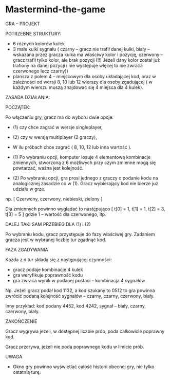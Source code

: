 # Mastermind-the-game
GRA – PROJEKT

POTRZEBNE STRUKTURY:
- 6 różnych kolorów kulek
- 3 małe kulki sygnału ( czarny – gracz nie trafił danej kulki, biały – wskazana przez gracza kulka ma właściwy kolor i pozycję, czerwony – gracz trafił tylko kolor, ale brak pozycji (!!! Jeżeli dany kolor został już trafiony na danej pozycji i nie występuje więcej to nie zwraca czerwonego lecz czarny))
- plansza z polem 4 – miejscowym dla osoby układającej kod, oraz w zależności od wersji 8, 10 lub 12 wierszy dla osoby zgadującej ( w każdym wierszu muszą znajdować się 4 miejsca dla 4 kulek).

ZASADA DZIAŁANIA:

POCZĄTEK:

Po włączeniu gry, gracz ma do wyboru dwie opcje: 
 - (1) czy chce zagrać w wersje singleplayer, 
 - (2) czy w wersję multiplayer (2 graczy),

 - W ilu próbach chce zagrać ( 8, 10, 12 lub inna wartość ).

 - (1) Po wybraniu opcji, komputer losuje 4 elementową kombinacje zmiennych, stworzoną z 6 możliwych przy czym zmienne mogą się powtarzać, ważna jest kolejność.
 - (2) Po wybraniu opcji, gra prosi jednego z graczy o podanie kodu na analogicznej zasadzie co w (1). Gracz wybierający kod nie bierze już udziału w grze.
   
np. [ Czerwony, czerwony, niebieski, zielony ]

Dla zmiennych powinno wyglądać to następująco
[ t[0] = 1, t[1] = 1, t[2] = 3, t[3] = 5 ]
gdzie 1 – wartość dla czerwonego, itp.

DALEJ TAKI SAM PRZEBIEG DLA (1) i (2)

Po wybraniu kodu, gracz przystępuje do fazy właściwej gry. Zadaniem gracza jest w wybranej liczbie tur zgadnąć kod. 

FAZA ZGADYWANIA

Każda z n tur składa się z następującej czynności:
- gracz podaje kombinacje 4 kulek
- gra weryfikuje poprawność kodu
- gra zwraca wynik w podanej postaci – kombinacja 4 sygnałów

Np. Jeżeli gracz podał kod 1132, a kod szukany to 0512 to gra powinna zwrócić podaną kolejność sygnałów – czarny, czarny, czerwony, biały.

Inny przykład: kod podany 4452, kod 4242, sygnał – biały, czarny, czerwony, biały. 

ZAKOŃCZENIE

Gracz wygrywa jeżeli, w dostępnej liczbie prób, poda całkowicie poprawny kod.

Gracz przerywa, jeżeli nie poda poprawnego kodu w limicie prób.

UWAGA
- Okno gry powinno wyświetlać całość historii obecnej gry, nie tylko ostatnią turę. 
